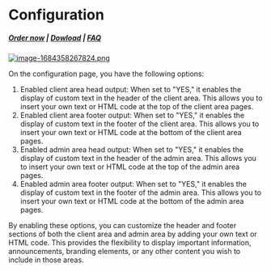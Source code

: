 # Configuration

#####  [Order now](https://puqcloud.com/whmcs-addon-puq-customization.php) | [Dowload](https://download.puqcloud.com/WHMCS/addons/PUQ-Customization/) | [FAQ](https://faq.puqcloud.com/)

[![image-1684358267824.png](https://doc.puq.info/uploads/images/gallery/2023-05/scaled-1680-/image-1684358267824.png)](https://doc.puq.info/uploads/images/gallery/2023-05/image-1684358267824.png)

On the configuration page, you have the following options:

1. Enabled client area head output: When set to "YES," it enables the display of custom text in the header of the client area. This allows you to insert your own text or HTML code at the top of the client area pages.
2. Enabled client area footer output: When set to "YES," it enables the display of custom text in the footer of the client area. This allows you to insert your own text or HTML code at the bottom of the client area pages.
3. Enabled admin area head output: When set to "YES," it enables the display of custom text in the header of the admin area. This allows you to insert your own text or HTML code at the top of the admin area pages.
4. Enabled admin area footer output: When set to "YES," it enables the display of custom text in the footer of the admin area. This allows you to insert your own text or HTML code at the bottom of the admin area pages.

By enabling these options, you can customize the header and footer sections of both the client area and admin area by adding your own text or HTML code. This provides the flexibility to display important information, announcements, branding elements, or any other content you wish to include in those areas.
